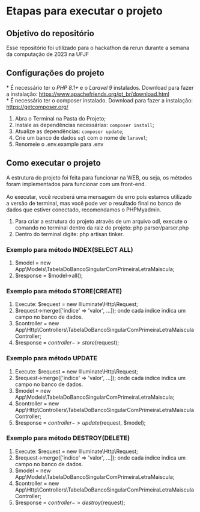 # Etapas para executar o projeto

## Objetivo do repositório
Esse repositório foi utilizado para o hackathon da rerun durante a semana da computação de 2023 na UFJF 

## Configurações do projeto
\* É necessário ter o _PHP 8.1+_ e o _Laravel 9_ instalados. Download para fazer a instalação: https://www.apachefriends.org/pt_br/download.html <br>
\* É necessário ter o composer instalado. Download para fazer a instalação: https://getcomposer.org/ <br>
1. Abra o Terminal na Pasta do Projeto;
2. Instale as dependências necessárias: `composer install`;
3. Atualize as dependências: `composer update`;
7. Crie um banco de dados `sql` com o nome de `laravel`;
8. Renomeie o .env.example para .env

## Como executar o projeto
A estrutura do projeto foi feita para funcionar na WEB, ou seja, os métodos foram implementados para funcionar com um front-end.<br><br>
Ao executar, você receberá uma mensagem de erro pois estamos utilizado a versão de terminal, mas você pode ver o resultado final no banco de dados que estiver conectado, recomendamos o PHPMyadmin.

1. Para criar a estrutura do projeto através de um arquivo odl, execute o comando no terminal dentro da raiz do projeto: php parser/parser.php 
2. Dentro do terminal digite: php artisan tinker.

### Exemplo para método INDEX(SELECT ALL)
1. $model = new App\Models\TabelaDoBancoSingularComPrimeiraLetraMaiscula;
2. $response = $model->all();
### Exemplo para método STORE(CREATE)
1. Execute: $request = new Illuminate\Http\Request;
2. $request->merge(['indice' => 'valor', ...]); onde cada indice indica um campo no banco de dados.
3. $controller = new App\Http\Controllers\TabelaDoBancoSingularComPrimeiraLetraMaisculaController;
4. $response = $controller->store($request);
### Exemplo para método UPDATE
1. Execute: $request = new Illuminate\Http\Request;
2. $request->merge(['indice' => 'valor', ...]); onde cada indice indica um campo no banco de dados.
3. $model = new App\Models\TabelaDoBancoSingularComPrimeiraLetraMaiscula;
4. $controller = new App\Http\Controllers\TabelaDoBancoSingularComPrimeiraLetraMaisculaController;
5. $response = $controller->update($request, $model);
### Exemplo para método DESTROY(DELETE)
1. Execute: $request = new Illuminate\Http\Request;
2. $request->merge(['indice' => 'valor', ...]); onde cada indice indica um campo no banco de dados.
3. $model = new App\Models\TabelaDoBancoSingularComPrimeiraLetraMaiscula;
4. $controller = new App\Http\Controllers\TabelaDoBancoSingularComPrimeiraLetraMaisculaController;
5. $response = $controller->destroy($request);
